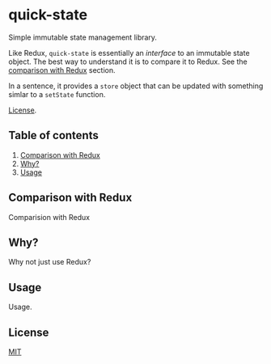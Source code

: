 # quick-state
Simple immutable state management library.

Like Redux, `quick-state` is essentially an _interface_ to an immutable state
object. The best way to understand it is to compare it to Redux. See the
[comparison with Redux](#Comparison-with-Redux) section.

In a sentence, it provides a `store` object that can be updated with something
simlar to a `setState` function.

[License](#license).

## Table of contents
1. [Comparison with Redux](#Comparison-with-Redux)
2. [Why?](#Why)
3. [Usage](#Usage)

## Comparison with Redux
Comparision with Redux

## Why?
Why not just use Redux?

## Usage
Usage.

## License
[MIT](https://www.mit.edu/~amini/LICENSE.md)
